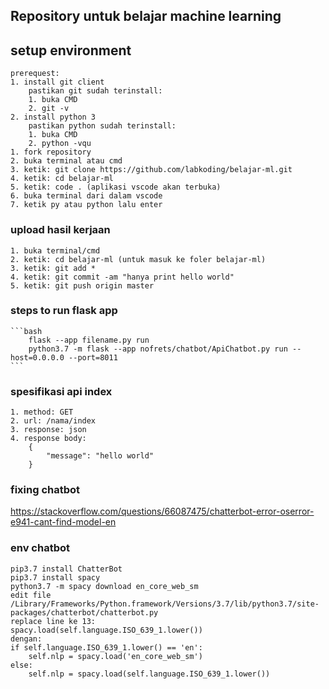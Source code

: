 ## Repository untuk belajar machine learning
## setup environment
    prerequest:
    1. install git client
        pastikan git sudah terinstall:
        1. buka CMD
        2. git -v
    2. install python 3
        pastikan python sudah terinstall:
        1. buka CMD
        2. python -vqu
    1. fork repository
    2. buka terminal atau cmd
    3. ketik: git clone https://github.com/labkoding/belajar-ml.git
    4. ketik: cd belajar-ml
    5. ketik: code . (aplikasi vscode akan terbuka)
    6. buka terminal dari dalam vscode
    7. ketik py atau python lalu enter
### upload hasil kerjaan
    1. buka terminal/cmd
    2. ketik: cd belajar-ml (untuk masuk ke foler belajar-ml)
    3. ketik: git add *
    4. ketik: git commit -am "hanya print hello world"
    5. ketik: git push origin master

### steps to run flask app
    ```bash
        flask --app filename.py run
        python3.7 -m flask --app nofrets/chatbot/ApiChatbot.py run --host=0.0.0.0 --port=8011
    ```
### spesifikasi api index
    1. method: GET
    2. url: /nama/index
    3. response: json
    4. response body:
        {
            "message": "hello world"
        }

### fixing chatbot
https://stackoverflow.com/questions/66087475/chatterbot-error-oserror-e941-cant-find-model-en

### env chatbot
    pip3.7 install ChatterBot
    pip3.7 install spacy
    python3.7 -m spacy download en_core_web_sm
    edit file /Library/Frameworks/Python.framework/Versions/3.7/lib/python3.7/site-packages/chatterbot/chatterbot.py
    replace line ke 13:
    spacy.load(self.language.ISO_639_1.lower())
    dengan:
    if self.language.ISO_639_1.lower() == 'en':
        self.nlp = spacy.load('en_core_web_sm')
    else:
        self.nlp = spacy.load(self.language.ISO_639_1.lower())

